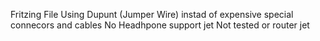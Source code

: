 Fritzing File
Using Dupunt (Jumper Wire) instad of expensive special connecors and cables
No Headhpone support jet
Not tested or router jet
